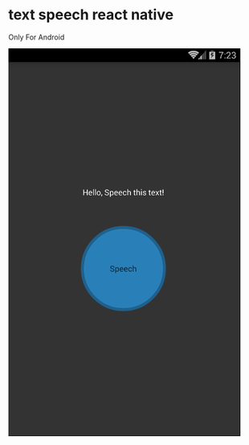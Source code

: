 # text speech react native

Only For Android

![alt text](https://raw.githubusercontent.com/arasemami/text-speech-react-native/master/src/img/bg.png "Text Speech React Native")
